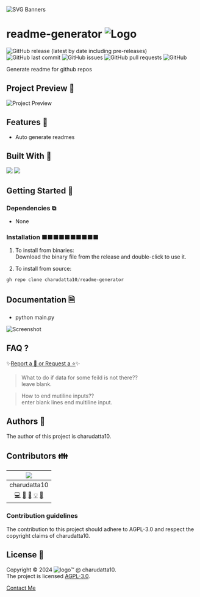  
<!-- PROJECT Banner -->
![SVG Banners](https://svg-banners.vercel.app/api?type=luminance&text1=readme-generator&width=1020&height=460)
<!-- PROJECT TITLE - PROJECT LOGO -->
# readme-generator ![Logo](profile-picture.png)

<!-- PROJECT SHIELDS -->
![GitHub release (latest by date including pre-releases)](https://img.shields.io/github/v/release/charudatta10/readme-generator?include_prereleases)
![GitHub last commit](https://img.shields.io/github/last-commit/charudatta10/readme-generator)
![GitHub issues](https://img.shields.io/github/issues-raw/charudatta10/readme-generator)
![GitHub pull requests](https://img.shields.io/github/issues-pr/charudatta10/readme-generator)
![GitHub](https://img.shields.io/github/license/charudatta10/readme-generator)

<!-- Project Description -->
Generate readme for github repos  

<!-- SHARING ON SOCIAL MEDIA -->

<!-- TABLE OF CONTENTS -->

## Project Preview 📖 <!-- Usage screenshots -->

![Project Preview](carbon.png)

## Features 🌟

- Auto generate readmes
 

## Built With 🔧
![](https://img.shields.io/badge/Python-DB5098?style=for-the-badge&logo=Python&logoColor=000) ![](https://img.shields.io/badge/Markdown-57E679?style=for-the-badge&logo=Markdown&logoColor=fff) 

<!-- GETTING STARTED -->

## Getting Started 🌱

### Dependencies ⧉

- None


### Installation ■■■■■■■■■■

1. To install from binaries:  
   Download the binary file from the release and double-click to use it.

2. To install from source:

```PowerShell
gh repo clone charudatta10/readme-generator
```
 
## Documentation 🗎

- python main.py


![Screenshot](Screenshot.png)

## FAQ ?

✨[Report a 🐛 or Request a ⭐](https://github.com/charudatta10/readme-generator/issues)✨

> What to do if data for some feild is not there??    
   leave blank.    
   
> How to end mutiline inputs??    
   enter blank lines end multiline input.    
   


<!-- CONTRIBUTING -->

## Authors 👱

The author of this project is charudatta10.  

## Contributors 👪

| ![](profile-picture.png) |
| :---: | 
| charudatta10 |
| [💻](#code-charudatta10)  [📖](#doc-charudatta10)  [🎨](#design-charudatta10)  [💡](#example-charudatta10)  [🤔](#ideas-charudatta10)|


### Contribution guidelines

The contribution to this project should adhere to AGPL-3.0 and respect the copyright claims of charudatta10.

## License 📜

Copyright :copyright: 2024 ![logo](favicon05.svg):tm: @ charudatta10.   
The project is licensed [AGPL-3.0](./LICENSE).

[Contact Me](https://charudatta10.github.io/linktree/)